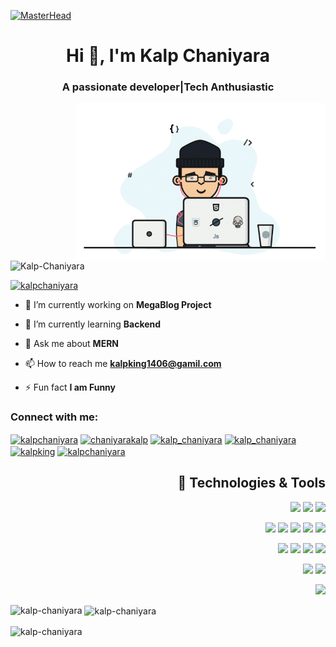 [![MasterHead](https://firebasestorage.googleapis.com/v0/b/flexi-coding.appspot.com/o/dempgi7-520f8d5f-63d4-4453-8822-dbc149ae27f8.gif?alt=media&token=91c0c7b2-93c3-4029-b011-1a8703c5730d)](https://rishavchanda.io)
<h1 align="center">Hi 👋, I'm Kalp Chaniyara</h1>
<h3 align="center">A passionate developer|Tech Anthusiastic</h3>

<img align="right" alt="Coding" width="400" src="https://raw.githubusercontent.com/AlaeddineMessadi/AlaeddineMessadi/main/web-developer-chilling.gif">
<!-- <img align="center" width="400" src="https://github.com/Kalp-Chaniyara/Kalp-Chaniyara/blob/main/Screenshot%202024-10-21%20181959.png"> -->

<p align="left"> <img src="https://komarev.com/ghpvc/?username=Kalp-Chaniyara&label=Profile%20views&color=0e75b6&style=flat" alt="Kalp-Chaniyara" /> </p>

<p align="left"> <a href="https://twitter.com/kalpchaniyara" target="blank"><img src="https://img.shields.io/twitter/follow/kalpchaniyara?logo=twitter&style=for-the-badge" alt="kalpchaniyara" /></a> </p>

- 🔭 I’m currently working on **MegaBlog Project**

- 🌱 I’m currently learning **Backend**

- 💬 Ask me about **MERN**

- 📫 How to reach me **kalpking1406@gamil.com**

- ⚡ Fun fact **I am Funny**

<h3 align="left">Connect with me:</h3>
<p align="left">
<a href="https://twitter.com/kalpchaniyara" target="blank"><img align="center" src="https://raw.githubusercontent.com/rahuldkjain/github-profile-readme-generator/master/src/images/icons/Social/twitter.svg" alt="kalpchaniyara" height="30" width="40" /></a>
<a href="https://linkedin.com/in/chaniyarakalp" target="blank"><img align="center" src="https://raw.githubusercontent.com/rahuldkjain/github-profile-readme-generator/master/src/images/icons/Social/linked-in-alt.svg" alt="chaniyarakalp" height="30" width="40" /></a>
<a href="https://instagram.com/kalp_chaniyara" target="blank"><img align="center" src="https://raw.githubusercontent.com/rahuldkjain/github-profile-readme-generator/master/src/images/icons/Social/instagram.svg" alt="kalp_chaniyara" height="30" width="40" /></a>
<a href="https://www.codechef.com/users/kalp_chaniyara" target="blank"><img align="center" src="https://cdn.jsdelivr.net/npm/simple-icons@3.1.0/icons/codechef.svg" alt="kalp_chaniyara" height="30" width="40" /></a>
<a href="https://codeforces.com/profile/kalpking" target="blank"><img align="center" src="https://raw.githubusercontent.com/rahuldkjain/github-profile-readme-generator/master/src/images/icons/Social/codeforces.svg" alt="kalpking" height="30" width="40" /></a>
<a href="https://www.leetcode.com/kalpchaniyara" target="blank"><img align="center" src="https://raw.githubusercontent.com/rahuldkjain/github-profile-readme-generator/master/src/images/icons/Social/leet-code.svg" alt="kalpchaniyara" height="30" width="40" /></a>
</p>

<h2 align="right">🚀 Technologies & Tools</h2>
<p align="right">
  <!-- Programming Languages -->
  <img src="https://img.shields.io/badge/-C++-00599C?logo=c%2B%2B&logoColor=white&style=for-the-badge&height=30" />
  <img src="https://img.shields.io/badge/-C-A8B9CC?logo=c&logoColor=white&style=for-the-badge&height=30" />
  <img src="https://img.shields.io/badge/-Java-007396?logo=java&logoColor=white&style=for-the-badge&height=30" />
</p>

<p align="right">
  <!-- Frontend -->
  <img src="https://img.shields.io/badge/-HTML5-E34F26?logo=html5&logoColor=white&style=for-the-badge&height=30" />
  <img src="https://img.shields.io/badge/-CSS3-1572B6?logo=css3&logoColor=white&style=for-the-badge&height=30" />
  <img src="https://img.shields.io/badge/-JavaScript-F7DF1E?logo=javascript&logoColor=black&style=for-the-badge&height=30" />
  <img src="https://img.shields.io/badge/-React-61DAFB?logo=react&logoColor=black&style=for-the-badge&height=30" />
  <img src="https://img.shields.io/badge/-Tailwind_CSS-38B2AC?logo=tailwind-css&logoColor=white&style=for-the-badge&height=30" />
</p>

<p align="right">
  <!-- Backend & Tools -->
  <img src="https://img.shields.io/badge/-Node.js-339933?logo=nodedotjs&logoColor=white&style=for-the-badge&height=30" />
  <img src="https://img.shields.io/badge/-Express-000000?logo=express&logoColor=white&style=for-the-badge&height=30" />
  <img src="https://img.shields.io/badge/-PostgreSQL-4169E1?logo=postgresql&logoColor=white&style=for-the-badge&height=30" />
  <img src="https://img.shields.io/badge/-MongoDB-47A248?logo=mongodb&logoColor=white&style=for-the-badge&height=30" />
</p>

<p align="right">
  <!-- Tools -->
  <img src="https://img.shields.io/badge/-Git-F05032?logo=git&logoColor=white&style=for-the-badge&height=30" />
  <img src="https://img.shields.io/badge/-GitHub-181717?logo=github&logoColor=white&style=for-the-badge&height=30" />
</p>

<p align="right">
  <!-- Backend as a Service (BaaS) -->
  <img src="https://img.shields.io/badge/-Appwrite-cb2727?logo=appwrite&logoColor=white&style=for-the-badge&height=30" ba />
</p>

<p><img align="left" src="https://github-readme-stats.vercel.app/api/top-langs?username=kalp-chaniyara&show_icons=true&locale=en&layout=compact&theme=tokyonight" alt="kalp-chaniyara" /></p>

<p>&nbsp;<img align="center" src="https://github-readme-stats.vercel.app/api?username=kalp-chaniyara&show_icons=true&locale=en&theme=tokyonight" alt="kalp-chaniyara" /></p>

<p><img align="center" src="https://github-readme-streak-stats.herokuapp.com/?user=kalp-chaniyara&theme=tokyonight" alt="kalp-chaniyara" /></p>

